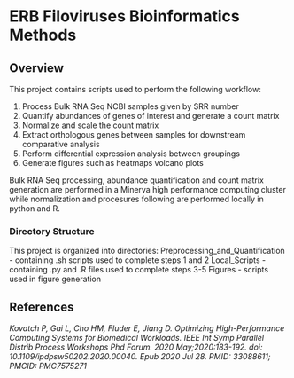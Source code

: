 # ERB Filoviruses Bioinformatics Methods

## Overview
This project contains scripts used to perform the following workflow:
1. Process Bulk RNA Seq NCBI samples given by SRR number
2. Quantify abundances of genes of interest and generate a count matrix
3. Normalize and scale the count matrix
4. Extract orthologous genes between samples for downstream comparative analysis
5. Perform differential expression analysis between groupings
6. Generate figures such as heatmaps volcano plots

Bulk RNA Seq processing, abundance quantification and count matrix generation are performed in a Minerva high performance computing cluster while normalization and procesures following are performed locally in python and R.

### Directory Structure
This project is organized into directories:
  Preprocessing_and_Quantification - containing .sh scripts used to complete steps 1 and 2
  Local_Scripts - containing .py and .R files used to complete steps 3-5
  Figures - scripts used in figure generation

## References
*Kovatch P, Gai L, Cho HM, Fluder E, Jiang D. Optimizing High-Performance Computing Systems for Biomedical Workloads. IEEE Int Symp Parallel Distrib Process Workshops Phd Forum. 2020 May;2020:183-192. doi: 10.1109/ipdpsw50202.2020.00040. Epub 2020 Jul 28. PMID: 33088611; PMCID: PMC7575271*



